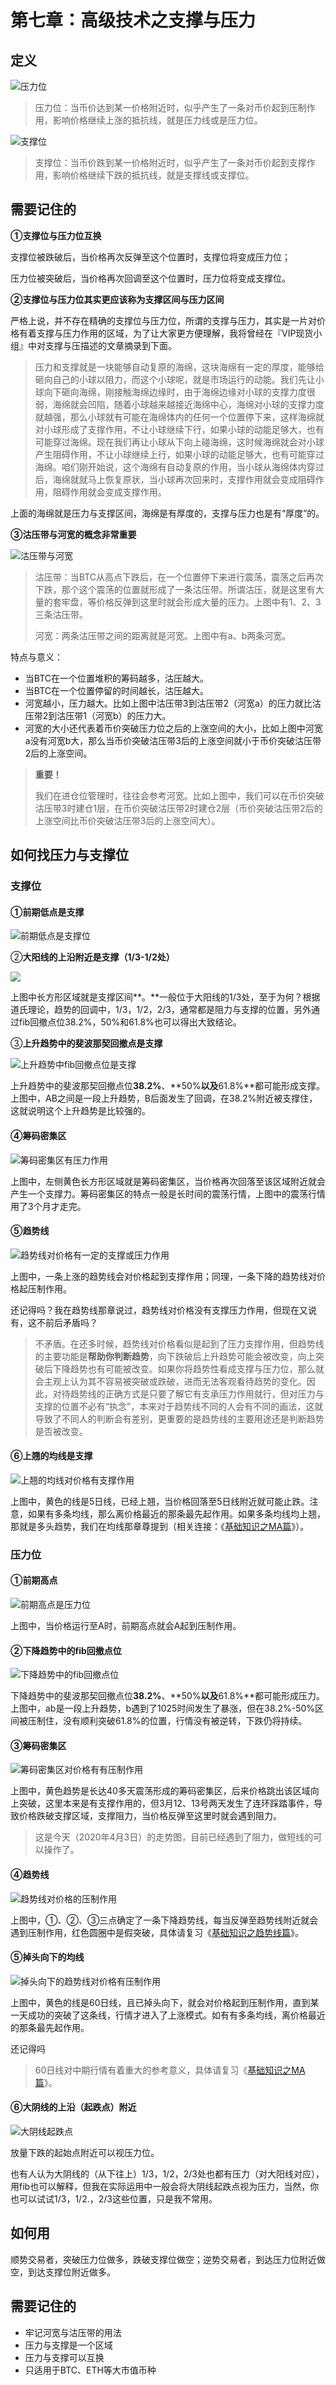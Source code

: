 # 第七章：高级技术之支撑与压力

## 定义

![&#x538B;&#x529B;&#x4F4D;](.gitbook/assets/xnip2020-04-02_19-42-26.jpg)

> 压力位：当币价达到某一价格附近时，似乎产生了一条对币价起到压制作用，影响价格继续上涨的抵抗线，就是压力线或是压力位。

![&#x652F;&#x6491;&#x4F4D;](.gitbook/assets/xnip2020-04-02_19-44-17.jpg)

> 支撑位：当币价跌到某一价格附近时，似乎产生了一条对币价起到支撑作用，影响价格继续下跌的抵抗线，就是支撑线或支撑位。

## 需要记住的

**①支撑位与压力位互换**

支撑位被跌破后，当价格再次反弹至这个位置时，支撑位将变成压力位；

压力位被突破后，当价格再次回调至这个位置时，压力位将变成支撑位。

**②支撑位与压力位其实更应该称为支撑区间与压力区间**

严格上说，并不存在精确的支撑位与压力位，所谓的支撑与压力，其实是一片对价格有着支撑与压力作用的区域，为了让大家更方便理解，我将曾经在『VIP现货小组』中对支撑与压描述的文章摘录到下面。

> 压力和支撑就是一块能够自动复原的海绵，这块海绵有一定的厚度，能够给砸向自己的小球以阻力，而这个小球呢，就是市场运行的动能。我们先让小球向下砸向海绵，刚接触海绵边缘时，由于海绵边缘对小球的支撑力度很弱，海绵就会凹陷，随着小球越来越接近海绵中心，海绵对小球的支撑力度就越强，那么小球就有可能在海绵体内的任何一个位置停下来，这样海绵就对小球形成了支撑作用，不让小球继续下行，如果小球的动能足够大，也有可能穿过海绵。现在我们再让小球从下向上碰海绵，这时候海绵就会对小球产生阻碍作用，不让小球继续上行，如果小球的动能足够大，也有可能穿过海绵。咱们刚开始说，这个海绵有自动复原的作用，当小球从海绵体内穿过后，海绵就就马上恢复原状，当小球再次回来时，支撑作用就会变成阻碍作用，阻碍作用就会变成支撑作用。

上面的海绵就是压力与支撑区间，海绵是有厚度的，支撑与压力也是有“厚度”的。

**③沽压带与河宽的概念非常重要**

![&#x6CBD;&#x538B;&#x5E26;&#x4E0E;&#x6CB3;&#x5BBD;](.gitbook/assets/xnip2020-04-02_21-39-41.jpg)

> 沽压带：当BTC从高点下跌后，在一个位置停下来进行震荡，震荡之后再次下跌，那个这个震荡的位置就形成了一条沽压带。所谓沽压，就是这里有大量的套牢盘，等价格反弹到这里时就会形成大量的压力。上图中有1、2、3三条沽压带。
>
> 河宽：两条沽压带之间的距离就是河宽。上图中有a、b两条河宽。

特点与意义：

* 当BTC在一个位置堆积的筹码越多，沽压越大。
* 当BTC在一个位置停留的时间越长，沽压越大。
* 河宽越小，压力越大。比如上图中沽压带3到沽压带2（河宽a）的压力就比沽压带2到沽压带1（河宽b）的压力大。
* 河宽的大小还代表着币价突破压力位之后的上涨空间的大小，比如上图中河宽a没有河宽b大，那么当币价突破沽压带3后的上涨空间就小于币价突破沽压带2后的上涨空间。

> **重要！**
>
> 我们在进仓位管理时，往往会参考河宽。比如上图中，我们可以在币价突破沽压带3时建仓1层，在币价突破沽压带2时建仓2层（币价突破沽压带2后的上涨空间比币价突破沽压带3后的上涨空间大）。

## **如何找压力与支撑位**

### **支撑位**

#### ①前期低点是支撑

![&#x524D;&#x671F;&#x4F4E;&#x70B9;&#x662F;&#x652F;&#x6491;&#x4F4D;](.gitbook/assets/xnip2020-04-02_23-08-47.png)

②**大阳线的上沿附近是支撑（1/3-1/2处）**

![](.gitbook/assets/xnip2020-04-02_23-15-33.jpg)

上图中长方形区域就是支撑区间**。**一般位于大阳线的1/3处，至于为何？根据道氏理论，趋势的回调中，1/3，1/2，2/3，通常都是阻力与支撑的位置，另外通过fib回撤点位38.2%，50%和61.8%也可以得出大致结论。

③**上升趋势中的斐波那契回撤点是支撑**

![&#x4E0A;&#x5347;&#x8D8B;&#x52BF;&#x4E2D;fib&#x56DE;&#x64A4;&#x70B9;&#x4F4D;&#x662F;&#x652F;&#x6491;](.gitbook/assets/xnip2020-04-02_23-21-41.jpg)

上升趋势中的斐波那契回撤点位**38.2%**、**50%**以及**61.8%**都可能形成支撑。上图中，AB之间是一段上升趋势，B后面发生了回调，在38.2%附近被支撑住，这就说明这个上升趋势是比较强的。

#### ④筹码密集区

![&#x7B79;&#x7801;&#x5BC6;&#x96C6;&#x533A;&#x6709;&#x538B;&#x529B;&#x4F5C;&#x7528;](.gitbook/assets/xnip2020-04-03_06-07-28.jpg)

上图中，左侧黄色长方形区域就是筹码密集区，当价格再次回落至该区域附近就会产生一个支撑力。筹码密集区的特点一般是长时间的震荡行情，上图中的震荡行情用了3个月才走完。

#### ⑤趋势线

![&#x8D8B;&#x52BF;&#x7EBF;&#x5BF9;&#x4EF7;&#x683C;&#x6709;&#x4E00;&#x5B9A;&#x7684;&#x652F;&#x6491;&#x6216;&#x538B;&#x529B;&#x4F5C;&#x7528;](.gitbook/assets/xnip2020-04-03_06-15-47.jpg)

上图中，一条上涨的趋势线会对价格起到支撑作用；同理，一条下降的趋势线对价格起压制作用。

还记得吗？我在趋势线那章说过，趋势线对价格没有支撑压力作用，但现在又说有，这不前后矛盾吗？

> 不矛盾。在还多时候，趋势线对价格看似是起到了压力支撑作用，但趋势线的主要功能是**帮助你判断趋势**，向下跌破后上升趋势可能会被改变，向上突破后下降趋势也有可能被改变。如果你将趋势性看成支撑与压力位，那么就会主观上认为其不容易被突破或跌破，进而无法客观看待趋势的变化。因此，对待趋势线的正确方式是只要了解它有支承压力作用就行，但对压力与支撑的位置不必有“执念”，本来对于趋势线不同的人会有不同的画法，这就导致了不同人的判断会有差别，更重要的是趋势线的主要用途还是判断趋势是否被改变。

#### ⑥上翘的均线是支撑

![&#x4E0A;&#x7FD8;&#x7684;&#x5747;&#x7EBF;&#x5BF9;&#x4EF7;&#x683C;&#x6709;&#x652F;&#x6491;&#x4F5C;&#x7528;](.gitbook/assets/xnip2020-04-03_06-28-18.jpg)

上图中，黄色的线是5日线，已经上翘，当价格回落至5日线附近就可能止跌。注意，如果有多条均线，那么离价格最近的那条最先起作用。如果多条均线均上翘，那就是多头趋势，我们在均线那章尊提到（相关连接：《[基础知识之MA篇](maxian.md)》）。

### 压力位

#### ①前期高点

![&#x524D;&#x671F;&#x9AD8;&#x70B9;&#x662F;&#x538B;&#x529B;&#x4F4D;](.gitbook/assets/xnip2020-04-03_06-36-42.jpg)

上图中，当价格运行至A时，前期高点就会A起到压制作用。

#### ②下降趋势中的fib回撤点位

![&#x4E0B;&#x964D;&#x8D8B;&#x52BF;&#x4E2D;&#x7684;fib&#x56DE;&#x64A4;&#x70B9;&#x4F4D;](.gitbook/assets/xnip2020-04-03_06-43-16.jpg)

下降趋势中的斐波那契回撤点位**38.2%**、**50%**以及**61.8%**都可能形成压力。上图中，ab是一段上升趋势，b遇到了1025时间发生了暴涨，但在38.2%-50%区间被压制住，没有顺利突破61.8%的位置，行情没有被逆转，下跌仍将持续。

#### ③筹码密集区

![&#x7B79;&#x7801;&#x5BC6;&#x96C6;&#x533A;&#x5BF9;&#x4EF7;&#x683C;&#x6709;&#x6709;&#x538B;&#x5236;&#x4F5C;&#x7528;](.gitbook/assets/xnip2020-04-03_06-54-39.jpg)

上图中，黄色趋势是长达40多天震荡形成的筹码密集区，后来价格跳出该区域向上突破，这里本来是有支撑作用的，但3月12、13号两天发生了连环踩踏事件，导致价格跌破支撑区域，支撑阻力，当价格反弹至这里时就会遇到阻力。

> 这是今天（2020年4月3日）的走势图，目前已经遇到了阻力，做短线的可以操作了。

#### ④趋势线

![&#x8D8B;&#x52BF;&#x7EBF;&#x5BF9;&#x4EF7;&#x683C;&#x7684;&#x538B;&#x5236;&#x4F5C;&#x7528;](.gitbook/assets/xnip2020-04-03_07-05-06.jpeg)

上图中，①、②、③三点确定了一条下降趋势线，每当反弹至趋势线附近就会遇到压制作用，红色圆圈中是假突破，具体请复习《[基础知识之趋势线篇](qushixian.md)》。

#### ⑤掉头向下的均线

![&#x6389;&#x5934;&#x5411;&#x4E0B;&#x7684;&#x8D8B;&#x52BF;&#x7EBF;&#x5BF9;&#x4EF7;&#x683C;&#x6709;&#x538B;&#x5236;&#x4F5C;&#x7528;](.gitbook/assets/xnip2020-04-03_07-13-01.jpg)

上图中，黄色的线是60日线，且已掉头向下，就会对价格起到压制作用，直到某一天成功的突破了这条线，行情才进入了上涨模式。如有有多条均线，离价格最近的那条最先起作用。

还记得吗

> 60日线对中期行情有着重大的参考意义，具体请复习《[基础知识之MA篇](maxian.md)》。

#### ⑥大阴线的上沿（起跌点）附近

![&#x5927;&#x9634;&#x7EBF;&#x8D77;&#x8DCC;&#x70B9;](.gitbook/assets/xnip2020-04-03_07-54-33.jpg)

放量下跌的起始点附近可以视压力位。

也有人认为大阴线的（从下往上）1/3，1/2，2/3处也都有压力（对大阳线对应），用fib也可以解释，但我在实际运用中一般会将大阴线起跌点视为压力，当然，你也可以试试1/3，1/2.，2/3这些位置，只是我不常用。

## 如何用

顺势交易者，突破压力位做多，跌破支撑位做空；逆势交易者，到达压力位附近做空，到达支撑位附近做多。

## 需要记住的

* 牢记河宽与沽压带的用法
* 压力与支撑是一个区域
* 压力与支撑可以互换
* 只适用于BTC、ETH等大市值币种

